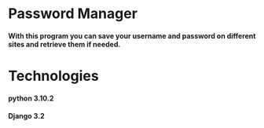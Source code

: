 # Password Manager
#### With this program you can save your username and password on different sites and retrieve them if needed.

# Technologies
#### python 3.10.2
#### Django 3.2
